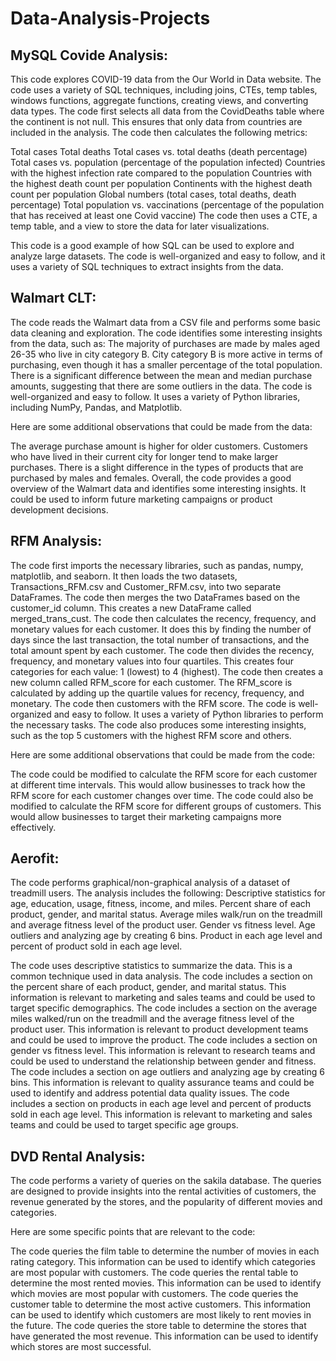 # Data-Analysis-Projects
## MySQL Covide Analysis:

This code explores COVID-19 data from the Our World in Data website.
The code uses a variety of SQL techniques, including joins, CTEs, temp tables, windows functions, aggregate functions, creating views, and converting data types.
The code first selects all data from the CovidDeaths table where the continent is not null. This ensures that only data from countries are included in the analysis. The code then calculates the following metrics:

Total cases
Total deaths
Total cases vs. total deaths (death percentage)
Total cases vs. population (percentage of the population infected)
Countries with the highest infection rate compared to the population
Countries with the highest death count per population
Continents with the highest death count per population
Global numbers (total cases, total deaths, death percentage)
Total population vs. vaccinations (percentage of the population that has received at least one Covid vaccine)
The code then uses a CTE, a temp table, and a view to store the data for later visualizations.

This code is a good example of how SQL can be used to explore and analyze large datasets. The code is well-organized and easy to follow, and it uses a variety of SQL techniques to extract insights from the data.

## Walmart CLT:
The code reads the Walmart data from a CSV file and performs some basic data cleaning and exploration.
The code identifies some interesting insights from the data, such as:
The majority of purchases are made by males aged 26-35 who live in city category B.
City category B is more active in terms of purchasing, even though it has a smaller percentage of the total population.
There is a significant difference between the mean and median purchase amounts, suggesting that there are some outliers in the data.
The code is well-organized and easy to follow. It uses a variety of Python libraries, including NumPy, Pandas, and Matplotlib.

Here are some additional observations that could be made from the data:

The average purchase amount is higher for older customers.
Customers who have lived in their current city for longer tend to make larger purchases.
There is a slight difference in the types of products that are purchased by males and females.
Overall, the code provides a good overview of the Walmart data and identifies some interesting insights. It could be used to inform future marketing campaigns or product development decisions.

## RFM Analysis:
The code first imports the necessary libraries, such as pandas, numpy, matplotlib, and seaborn. It then loads the two datasets, Transactions_RFM.csv and Customer_RFM.csv, into two separate DataFrames.
The code then merges the two DataFrames based on the customer_id column. This creates a new DataFrame called merged_trans_cust.
The code then calculates the recency, frequency, and monetary values for each customer. It does this by finding the number of days since the last transaction, the total number of transactions, and the total amount spent by each customer.
The code then divides the recency, frequency, and monetary values into four quartiles. This creates four categories for each value: 1 (lowest) to 4 (highest).
The code then creates a new column called RFM_score for each customer. The RFM_score is calculated by adding up the quartile values for recency, frequency, and monetary.
The code then customers with the RFM score.
The code is well-organized and easy to follow. It uses a variety of Python libraries to perform the necessary tasks. The code also produces some interesting insights, such as the top 5 customers with the highest RFM score and others.

Here are some additional observations that could be made from the code:

The code could be modified to calculate the RFM score for each customer at different time intervals. This would allow businesses to track how the RFM score for each customer changes over time.
The code could also be modified to calculate the RFM score for different groups of customers. This would allow businesses to target their marketing campaigns more effectively.

## Aerofit:
The code performs graphical/non-graphical analysis of a dataset of treadmill users. 
The analysis includes the following:
Descriptive statistics for age, education, usage, fitness, income, and miles.
Percent share of each product, gender, and marital status.
Average miles walk/run on the treadmill and average fitness level of the product user.
Gender vs fitness level.
Age outliers and analyzing age by creating 6 bins.
Product in each age level and percent of product sold in each age level.

The code uses descriptive statistics to summarize the data. This is a common technique used in data analysis.
The code includes a section on the percent share of each product, gender, and marital status. This information is relevant to marketing and sales teams and could be used to target specific demographics.
The code includes a section on the average miles walked/run on the treadmill and the average fitness level of the product user. This information is relevant to product development teams and could be used to improve the product.
The code includes a section on gender vs fitness level. This information is relevant to research teams and could be used to understand the relationship between gender and fitness.
The code includes a section on age outliers and analyzing age by creating 6 bins. This information is relevant to quality assurance teams and could be used to identify and address potential data quality issues.
The code includes a section on products in each age level and percent of products sold in each age level. This information is relevant to marketing and sales teams and could be used to target specific age groups.

## DVD Rental Analysis:
The code performs a variety of queries on the sakila database. The queries are designed to provide insights into the rental activities of customers, the revenue generated by the stores, and the popularity of different movies and categories.

Here are some specific points that are relevant to the code:

The code queries the film table to determine the number of movies in each rating category. This information can be used to identify which categories are most popular with customers.
The code queries the rental table to determine the most rented movies. This information can be used to identify which movies are most popular with customers.
The code queries the customer table to determine the most active customers. This information can be used to identify which customers are most likely to rent movies in the future.
The code queries the store table to determine the stores that have generated the most revenue. This information can be used to identify which stores are most successful.
